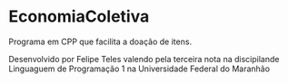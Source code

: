 
# EconomiaColetiva

Programa em CPP que facilita a doação de itens.

Desenvolvido por Felipe Teles valendo pela terceira nota na discipilande Linguaguem de Programação 1 na Universidade Federal do Maranhão

